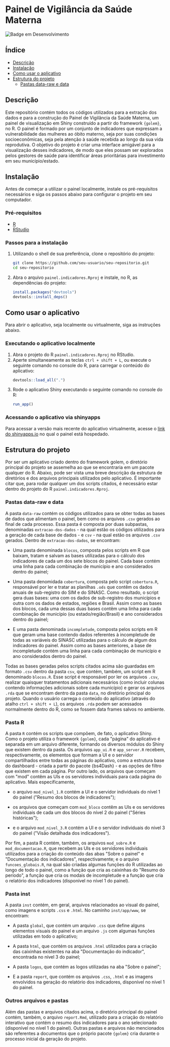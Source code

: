 # Painel de Vigilância da Saúde Materna

![Badge em Desenvolvimento](http://img.shields.io/static/v1?label=STATUS&message=EM%20DESENVOLVIMENTO&color=GREEN&style=for-the-badge)

## Índice

- [Descrição](#descrição)
- [Instalação](#instalação)
- [Como usar o aplicativo](#como-usar-o-aplicativo)
- [Estrutura do projeto](#estrutura-do-projeto)
    - [Pastas data-raw e data](#pastas-data-raw-e-data)

## Descrição

Este repositório contém todos os códigos utilizados para a extração dos dados e para a construção do Painel de Vigilância da Saúde Materna, um painel de visualização em Shiny construído a partir do framework `{golem}`, no R. O painel é formado por um conjunto de indicadores que expressam a vulnerabilidade das mulheres ao óbito materno, seja por suas condições socioeconômicas, seja pela atenção à saúde recebida ao longo da sua vida reprodutiva. O objetivo do projeto é criar uma interface amigável para a visualização desses indicadores, de modo que eles possam ser explorados pelos gestores de saúde para identificar áreas prioritárias para investimento em seu município/estado. 

## Instalação

Antes de começar a utilizar o painel localmente, instale os pré-requisitos necessários e siga os passos abaixo para configurar o projeto em seu computador.

### Pré-requisitos

- [R](https://www.r-project.org/)
- [RStudio](https://www.rstudio.com/)

### Passos para a instalação

1. Utilizando o shell de sua preferência, clone o repositório do projeto:
    ```bash
    git clone https://github.com/seu-usuario/seu-repositorio.git
    cd seu-repositorio
    ```

2. Abra o arquivo `painel.indicadores.Rproj` e instale, no R, as dependências do projeto:
    ```r
    install.packages("devtools")
    devtools::install_deps()
    ```

## Como usar o aplicativo

Para abrir o aplicativo, seja localmente ou virtualmente, siga as instruções abaixo.

### Executando o aplicativo localmente

1. Abra o projeto do R `painel.indicadores.Rproj` no RStudio.
2. Aperte simultaneamente as teclas `ctrl + shift + L`, ou execute o seguinte comando no console do R, para carregar o conteúdo do aplicativo:
    ```r
    devtools::load_all(".")
    ```
3. Rode o aplicativo Shiny executando o seguinte comando no console do R:
    ```r
    run_app()
    ```

### Acessando o aplicativo via shinyapps

Para acessar a versão mais recente do aplicativo virtualmente, acesse o [link do shinyapps.io](https://observatorioobstetrico.shinyapps.io/painel-vigilancia-saude-materna-v2/) no qual o painel está hospedado.

## Estrutura do projeto

Por ser um aplicativo criado dentro do framework golem, o diretório principal do projeto se assemelha ao que se encontraria em um pacote qualquer do R. Abaixo, pode ser vista uma breve descrição da estrutura de diretórios e dos arquivos principais utilizados pelo aplicativo. É importante citar que, para rodar qualquer um dos scripts citados, é necessário estar dentro do projeto do R `painel.indicadores.Rproj`.

### Pastas data-raw e data

A pasta `data-raw` contém os códigos utilizados para se obter todas as bases de dados que alimentam o painel, bem como os arquivos `.csv` gerados ao final de cada processo. Essa pasta é composta por duas subpastas, denominadas `extracao-dos-dados` - na qual estão os códigos utilizados para a geração de cada base de dados - e `csv` - na qual estão os arquivos `.csv` gerados. Dentro de `extracao-dos-dados`, se encontram:

- Uma pasta denominada `blocos`, composta pelos scripts em R que baixam, tratam e salvam as bases utilizadas para o cálculo dos indicadores de cada um dos sete blocos do painel. Cada base contém uma linha para cada combinação de município e ano considerados dentro do painel;

- Uma pasta denomidada `cobertura`, composta pelo script `cobertura.R`, responsável por ler e tratar as planilhas `.ods` que contêm os dados anuais de sub-registro do SIM e do SINASC. Como resultado, o script gera duas bases: uma com os dados de sub-registro dos municípios e outra com os dados de estados, regiões e Brasil. Assim como as bases dos blocos, cada uma dessas duas bases contêm uma linha para cada combinação de município (ou estado/região/Brasil) e ano considerados dentro do painel;

- E uma pasta denominada `incompletude`, composta pelos scripts em R que geram uma base contendo dados referentes à incompletude de todas as variáveis do SINASC utilizadas para o cálculo de algum dos indicadores do painel. Assim como as bases anteriores, a base de incompletude contém uma linha para cada combinação de município e ano considerados dentro do painel.

Todas as bases geradas pelos scripts citados acima são guardadas em formato `.csv` dentro da pasta `csv`, que contém, também, um script em R denominado `blocos.R`. Esse script é responsável por ler os arquivos `.csv`, realizar quaisquer tratamentos adicionais necessários (como incluir colunas contendo informações adicionais sobre cada município) e gerar os arquivos `.rda` que se encontram dentro da pasta `data`, no diretório principal do projeto. Quando o usuário carrega o conteúdo do aplicativo (através do atalho `ctrl + shift + L`), os arquivos `.rda` podem ser acessados normalmente dentro do R, como se fossem data frames salvos no ambiente.

### Pasta R

A pasta `R` contém os scripts que compõem, de fato, o aplicativo Shiny. Como o projeto utiliza o framework `{golem}`, cada "página" do aplicativo é separada em um arquivo diferente, formando os diversos módulos do Shiny que existem dentro da pasta. Os arquivos `app_ui.R` e `app_server.R` recebem, respectivamente, os elementos que formam a UI e o servidor compartilhados entre todas as páginas do aplicativo, como a estrutura base do dashboard - criada a partir do pacote {bs4Dash} - e as opções de filtro que existem em cada página. Por outro lado, os arquivos que começam com "mod" contêm as UIs e os servidores individuais para cada página do aplicativo. Mais especificamente,

- o arquivo `mod_nivel_1.R` contém a UI e o servidor individuais do nível 1 do painel ("Resumo dos blocos de indicadores");

- os arquivos que começam com `mod_bloco` contêm as UIs e os servidores individuais de cada um dos blocos do nível 2 do painel ("Séries históricas");

- e o arquivo `mod_nivel_3.R` contém a UI e o servidor individuais do nível 3 do painel ("Visão detalhada dos indicadores").

Por fim, a pasta R contém, também, os arquivos `mod_sobre.R` e `mod_documentacao.R`, que recebem as UIs e os servidores individuais utilizados para a criação do conteúdo das abas "Sobre o painel" e "Documentação dos indicadores", respectivamente; e o arquivo `funcoes_globais.R`, na qual são criadas algumas funções do R utilizadas ao longo de todo o painel, como a função que cria as caixinhas do "Resumo do período", a função que cria os modais de incompletude e a função que cria o relatório dos indicadores (disponível no nível 1 do painel).

### Pasta inst

A pasta `inst` contém, em geral, arquivos relacionados ao visual do painel, como imagens e scripts `.css` e `.html`. No caminho `inst/app/www`, se encontram:

- A pasta `global`, que contém um arquivo `.css` que define alguns elementos visuais do painel e um arquivo `.js` com algumas funções utilizadas em todo o aplicativo;

- A pasta `html`, que contém os arquivos `.html` utilizados para a criação das caixinhas existentes na aba "Documentação do indicador", encontrada no nível 3 do painel;

- A pasta `logos`, que contém as logos utilizadas na aba "Sobre o painel";

- E a pasta `report`, que contém os arquivos `.css`, `.html` e as imagens envolvidos na geração do relatório dos indicadores, disponível no nível 1 do painel.

### Outros arquivos e pastas

Além das pastas e arquivos citados acima, o diretório principal do painel contém, também, o arquivo `report.Rmd`, utilizado para a criação do relatório interativo que contém o resumo dos indicadores para o ano selecionado (disponível no nível 1 do painel). Outras pastas e arquivos não mencionados são referentes a documentos que o próprio pacote `{golem}` cria durante o processo inicial da geração do projeto. 
